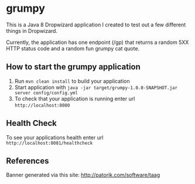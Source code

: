 # grumpy

This is a Java 8 Dropwizard application I created to test out a few different things in Dropwizard.

Currently, the application has one endpoint (/gp) that returns a random 5XX HTTP status code 
and a random fun grumpy cat quote.

How to start the grumpy application
---

1. Run `mvn clean install` to build your application
1. Start application with `java -jar target/grumpy-1.0.0-SNAPSHOT.jar server config/config.yml`
1. To check that your application is running enter url `http://localhost:8080`

Health Check
---

To see your applications health enter url `http://localhost:8081/healthcheck`

References
---
Banner generated via this site: http://patorjk.com/software/taag
